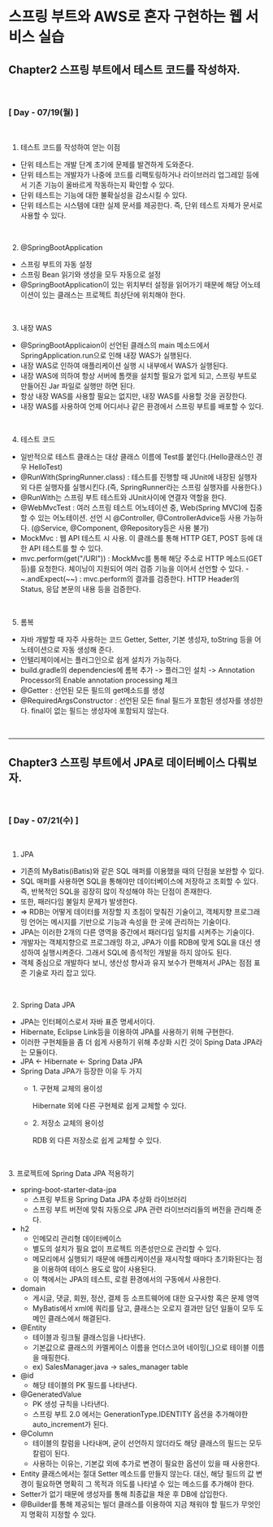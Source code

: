 # 스프링 부트와 AWS로 혼자 구현하는 웹 서비스 실습

## Chapter2 스프링 부트에서 테스트 코드를 작성하자.
<br>

### [ Day - 07/19(월) ]
 
<br>

1. 테스트 코드를 작성하여 얻는 이점
  - 단위 테스트는 개발 단계 초기에 문제를 발견하게 도와준다.
  - 단위 테스트는 개발자가 나중에 코드를 리팩토링하거나 라이브러리 업그레읻 등에서 기존 기능이 올바르게 작동하는지 확인할 수 있다.
  - 단위 테스트는 기능에 대한 불확실성을 감소시킬 수 있다.
   - 단위 테스트는 시스템에 대한 실제 문서를 제공한다. 즉, 단위 테스트 자체가 문서로 사용할 수 있다.

<br>

2. @SpringBootApplication
- 스프링 부트의 자동 설정
- 스프링 Bean 읽기와 생성을 모두 자동으로 설정
 - @SpringBootApplication이 있는 위치부터 설정을 읽어가기 때문에 해당 어노테이션이 있는 클래스는 프로젝트 최상단에 위치해야 한다.

<br>

3. 내장 WAS
 - @SpringBootApplicaion이 선언된 클래스의 main 메소드에서 SpringApplication.run으로 인해 내장 WAS가 실행된다.
  - 내장 WAS로 인하여 애플리케이션 실행 시 내부에서 WAS가 실행된다.
- 내장 WAS에 의하여 항상 서버에 톰캣을 설치할 필요가 없게 되고, 스프링 부트로 만들어진 Jar 파일로 실행만 하면 된다.
 - 항상 내장 WAS를 사용할 필요는 없지만, 내장 WAS를 사용할 것을 권장한다.
  - 내장 WAS를 사용하여 언제 어디서나 같은 환경에서 스프링 부트를 배포할 수 있다.

<br>

4. 테스트 코드
- 일반적으로 테스트 클래스는 대상 클래스 이름에 Test를 붙인다.(Hello클래스인 경우 HelloTest)
- @RunWith(SpringRunner.class) : 테스트를 진행할 때 JUnit에 내장된 실행자 외 다른 실행자를 실행시킨다.(즉, SpringRunner라는 스프링 실행자를 사용한다.)
 - @RunWith는 스프링 부트 테스트와 JUnit사이에 연결자 역할을 한다.
 - @WebMvcTest : 여러 스프링 테스트 어노테이션 중, Web(Spring MVC)에 집중할 수 있는 어노테이션. 선언 시 @Controller, @ControllerAdvice등 사용 가능하다. (@Service, @Component, @Repository등은 사용 불가)
  - MockMvc : 웹 API 테스트 시 사용. 이 클래스를 통해 HTTP GET, POST 등에 대한 API 테스트를 할 수 있다.
   - mvc.perform(get("/URI")) : MockMvc를 통해 해당 주소로 HTTP 메소드(GET 등)를 요청한다. 체이닝이 지원되어 여러 검증 기능을 이어서 선언할 수 있다.
    - ~.andExpect(~~) : mvc.perform의 결과를 검증한다. HTTP Header의 Status, 응답 본문의 내용 등을 검증한다.

<br>

5. 롬복
- 자바 개발할 때 자주 사용하는 코드 Getter, Setter, 기본 생성자, toString 등을 어노테이션으로 자동 생성해 준다.
 - 인텔리제이에서는 플러그인으로 쉽게 설치가 가능하다.
  - build.gradle의 dependencies에 롬복 추가 -> 플러그인 설치 -> Annotation Processor의 Enable annotation processing 체크
   - @Getter : 선언된 모든 필드의 get메소드를 생성
   - @RequiredArgsConstructor : 선언된 모든 final 필드가 포함된 생성자를 생성한다. final이 없는 필드는 생성자에 포함되지 않는다.

<br>

<hr>

## Chapter3 스프링 부트에서 JPA로 데이터베이스 다뤄보자.
<br>

### [ Day - 07/21(수) ]

<br>

1. JPA
 - 기존의 MyBatis(iBatis)와 같은 SQL 매퍼를 이용했을 때의 단점을 보완할 수 있다.
 - SQL 매퍼를 사용하면 SQL을 통해야만 데이터베이스에 저장하고 조회할 수 있다. 즉, 반복적인 SQL을 굉장히 많이 작성해야 하는 단점이 존재한다.
 - 또한, 패러다임 불일치 문제가 발생한다.
 - => RDB는 어떻게 데이터를 저장할 지 초점이 맞춰진 기술이고, 객체지향 프로그래밍 언어는 메시지를 기반으로 기능과 속성을 한 곳에 관리하는 기술이다.
 - JPA는 이러한 2개의 다른 영역을 중간에서 패러다임 일치를 시켜주는 기술이다.
 - 개발자는 객체지향으로 프로그래밍 하고, JPA가 이를 RDB에 맞게 SQL을 대신 생성하여 실행시켜준다. 그래서 SQL에 종석적인 개발을 하지 않아도 된다.
 - 객체 중심으로 개발하다 보니, 생산성 향사과 유지 보수가 편해져서 JPA는 점점 표준 기술로 자리 잡고 있다.

<br>

 2. Spring Data JPA
 - JPA는 인터페이스로서 자바 표준 명세서이다.
 - Hibernate, Eclipse Link등을 이용하여 JPA를 사용하기 위해 구현한다.
 - 이러한 구현체들을 좀 더 쉽게 사용하기 위해 추상화 시킨 것이 Sping Data JPA라는 모듈이다.
 - JPA <- Hibernate <- Spring Data JPA
- Spring Data JPA가 등장한 이유 두 가지
    - 1. 구현체 교체의 용이성

        Hibernate 외에 다른 구현체로 쉽게 교체할 수 있다.

    - 2. 저장소 교체의 용이성

        RDB 외 다른 저장소로 쉽게 교체할 수 있다.

<br>

3. 프로젝트에 Spring Data JPA 적용하기

- spring-boot-starter-data-jpa
    - 스프링 부트용 Spring Data JPA 추상화 라이브러리
    - 스프링 부트 버전에 맞춰 자동으로 JPA 관련 라이브러리들의 버전을 관리해 준다.
- h2
    - 인메모리 관리형 데이터베이스
    - 별도의 설치가 필요 없이 프로젝트 의존성만으로 관리할 수 있다.
    - 메모리에서 실행되기 때문에 애플리케이션을 재시작할 때마다 초기화된다는 점을 이용하여 테이스 용도로 많이 사용된다.
    - 이 책에서는 JPA의 테스트, 로컬 환경에서의 구동에서 사용한다.
- domain
    - 게시글, 댓글, 회원, 정산, 결제 등 소프트웨어에 대한 요구사항 혹은 문제 영역
    - MyBatis에서 xml에 쿼리를 담고, 클래스는 오로지 결과만 담던 일들이 모두 도메인 클래스에서 해결된다.
- @Entity
    - 테이블과 링크될 클래스임을 나타낸다.
    - 기본값으로 클래스의 카멜케이스 이름을 언더스코어 네이밍(_)으로 테이블 이름을 매핑한다.
    - ex) SalesManager.java → sales_manager table
- @id
    - 해당 테이블의 PK 필드를 나타낸다.
- @GeneratedValue
    - PK 생성 규칙을 나타낸다.
    - 스프링 부트 2.0 에서는 GenerationType.IDENTITY 옵션을 추가해야한 auto_increment가 된다.
- @Column
    - 테이블의 칼럼을 나타내며, 굳이 선언하지 않더라도 해당 클래스의 필드는 모두 칼럼이 된다.
    - 사용하는 이유는, 기본값 외에 추가로 변경이 필요한 옵션이 있을 때 사용한다.
- Entity 클래스에서는 절대 Setter 메소드를 만들지 않는다. 대신, 해당 필드의 값 변경이 필요하면 명확히 그 목적과 의도를 나타낼 수 있는 메소드를 추가해야 한다.
- Setter가 없기 때문에 생성자를 통해 최종값을 채운 후 DB에 삽입한다.
- @Builder를 통해 제공되는 빌더 클래스를 이용하여 지금 채워야 할 필드가 무엇인지 명확히 지정할 수 있다.


